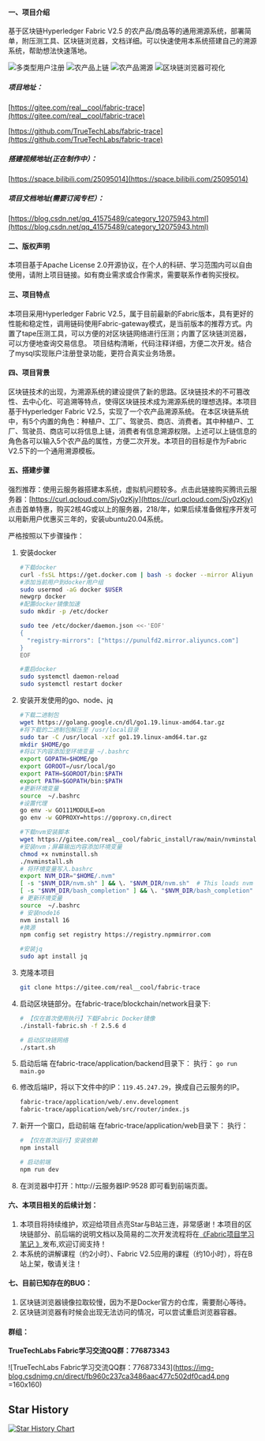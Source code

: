 #### 一、项目介绍
基于区块链Hyperledger Fabric V2.5 的农产品/商品等的通用溯源系统，部署简单，附压测工具、区块链浏览器，文档详细。可以快速使用本系统搭建自己的溯源系统，帮助想法快速落地。

![多类型用户注册](https://img-blog.csdnimg.cn/direct/1933eb3ffec54ff7b2f45cad5b5fd466.png)
![农产品上链](https://img-blog.csdnimg.cn/direct/6c8a57e71f11491ebdeb6b1de124758a.png)
![农产品溯源](https://img-blog.csdnimg.cn/direct/aa722749f09843daa6d327a70c5c2bf1.png)
![区块链浏览器可视化](https://img-blog.csdnimg.cn/direct/6df49c9755d244f4ad1407342f3f1ee5.png)

##### 项目地址：
[https://gitee.com/real__cool/fabric-trace](https://gitee.com/real__cool/fabric-trace)

[https://github.com/TrueTechLabs/fabric-trace](https://github.com/TrueTechLabs/fabric-trace)
##### 搭建视频地址(正在制作中）：
[https://space.bilibili.com/25095014](https://space.bilibili.com/25095014)
##### 项目文档地址(需要订阅专栏）：
[https://blog.csdn.net/qq_41575489/category_12075943.html](https://blog.csdn.net/qq_41575489/category_12075943.html)

#### 二、版权声明
本项目基于Apache License 2.0开源协议，在个人的科研、学习范围内可以自由使用，请附上项目链接。如有商业需求或合作需求，需要联系作者购买授权。

#### 三、项目特点
本项目采用Hyperledger Fabric V2.5，属于目前最新的Fabric版本，具有更好的性能和稳定性，调用链码使用Fabric-gateway模式，是当前版本的推荐方式。内置了tape压测工具，可以方便的对区块链网络进行压测；内置了区块链浏览器，可以方便地查询交易信息。
项目结构清晰，代码注释详细，方便二次开发。结合了mysql实现账户注册登录功能，更符合真实业务场景。
#### 四、项目背景
区块链技术的出现，为溯源系统的建设提供了新的思路。区块链技术的不可篡改性、去中心化、可追溯等特点，使得区块链技术成为溯源系统的理想选择。本项目基于Hyperledger Fabric V2.5，实现了一个农产品溯源系统。 在本区块链系统中，有5个内置的角色：种植户、工厂、驾驶员、商店、消费者。其中种植户、工厂、驾驶员、商店可以将信息上链，消费者有信息溯源权限。上述可以上链信息的角色各可以输入5个农产品的属性，方便二次开发。本项目的目标是作为Fabric V2.5下的一个通用溯源模板。

#### 五、搭建步骤
 强烈推荐：使用云服务器搭建本系统，虚拟机问题较多。点击此链接购买腾讯云服务器：[https://curl.qcloud.com/Sjy0zKjy](https://curl.qcloud.com/Sjy0zKjy) 点击首单特惠，购买2核4G或以上的服务器，218/年，如果后续准备做程序开发可以用新用户优惠买三年的，安装ubuntu20.04系统。

严格按照以下步骤操作：

1. 安装docker 

	```bash
	#下载docker 
	curl -fsSL https://get.docker.com | bash -s docker --mirror Aliyun 
	#添加当前用户到docker用户组 
	sudo usermod -aG docker $USER 
	newgrp docker 
	#配置docker镜像加速
	sudo mkdir -p /etc/docker

	sudo tee /etc/docker/daemon.json <<-'EOF'
	{
	  "registry-mirrors": ["https://punulfd2.mirror.aliyuncs.com"]
	}
	EOF

	#重启docker 
	sudo systemctl daemon-reload
	sudo systemctl restart docker
	```

2. 安装开发使用的go、node、jq

	```bash
	#下载二进制包
	wget https://golang.google.cn/dl/go1.19.linux-amd64.tar.gz
	#将下载的二进制包解压至 /usr/local目录
	sudo tar -C /usr/local -xzf go1.19.linux-amd64.tar.gz
	mkdir $HOME/go
	#将以下内容添加至环境变量 ~/.bashrc
	export GOPATH=$HOME/go
	export GOROOT=/usr/local/go
	export PATH=$GOROOT/bin:$PATH
	export PATH=$GOPATH/bin:$PATH
	#更新环境变量
	source  ~/.bashrc 
	#设置代理
	go env -w GO111MODULE=on
	go env -w GOPROXY=https://goproxy.cn,direct
	
	#下载nvm安装脚本
	wget https://gitee.com/real__cool/fabric_install/raw/main/nvminstall.sh
	#安装nvm；屏幕输出内容添加环境变量
	chmod +x nvminstall.sh
	./nvminstall.sh
	# 将环境变量写入.bashrc
	export NVM_DIR="$HOME/.nvm"
	[ -s "$NVM_DIR/nvm.sh" ] && \. "$NVM_DIR/nvm.sh"  # This loads nvm
	[ -s "$NVM_DIR/bash_completion" ] && \. "$NVM_DIR/bash_completion"  # This loads nvm bash_completion
	# 更新环境变量
	source  ~/.bashrc
	# 安装node16
	nvm install 16
	#换源
	npm config set registry https://registry.npmmirror.com
	
	#安装jq 
	sudo apt install jq
	```



3. 克隆本项目 

	```bash
	git clone https://gitee.com/real__cool/fabric-trace
	```

4. 启动区块链部分。在fabric-trace/blockchain/network目录下:

	```bash
	# 【仅在首次使用执行】下载Fabric Docker镜像
	./install-fabric.sh -f 2.5.6 d 
	```

	```bash
	# 启动区块链网络
	./start.sh
	```


5. 启动后端 在fabric-trace/application/backend目录下： 执行： `go run main.go`

6. 修改后端IP，将以下文件中的IP：`119.45.247.29`，换成自己云服务的IP。
	```bash
	fabric-trace/application/web/.env.development
	fabric-trace/application/web/src/router/index.js
	```

7. 新开一个窗口，启动前端 在fabric-trace/application/web目录下： 执行： 

	```bash
	# 【仅在首次运行】安装依赖
	npm install 
	```

	```bash
	# 启动前端
	npm run dev
	```
8. 在浏览器中打开：http://云服务器IP:9528 即可看到前端页面。

#### 六、本项目相关的后续计划：

1. 本项目将持续维护，欢迎给项目点亮Star与B站三连，非常感谢！本项目的区块链部分、前后端的说明文档以及简易的二次开发流程将在[《Fabric项目学习笔记 》](https://blog.csdn.net/qq_41575489/category_12075943.html)发布,欢迎订阅支持！
2. 本系统的讲解课程（约2小时）、Fabric V2.5应用的课程（约10小时），将在B站上架，敬请关注！

#### 七、目前已知存在的BUG：
1. 区块链浏览器镜像拉取较慢，因为不是Docker官方的仓库，需要耐心等待。
2. 区块链浏览器有时候会出现无法访问的情况，可以尝试重启浏览器容器。

#### 群组：
**TrueTechLabs Fabric学习交流QQ群：776873343**

![TrueTechLabs Fabric学习交流QQ群：776873343](https://img-blog.csdnimg.cn/direct/fb960c237ca3486aac477c502df0cad4.png =160x160)


## Star History

[![Star History Chart](https://api.star-history.com/svg?repos=TrueTechLabs/fabric-trace&type=Date)](https://star-history.com/#TrueTechLabs/fabric-trace&Date)
